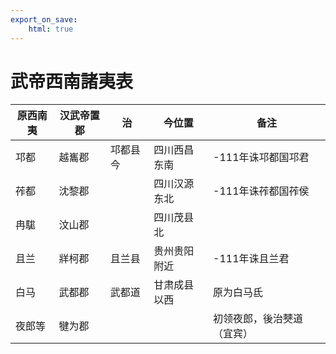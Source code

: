 ```yaml
---
export_on_save:
    html: true
---
```


# 武帝西南諸夷表

原西南夷|汉武帝置郡|治|今位置|备注
--|--|--|--|--
邛都|越巂郡|邛都县今|四川西昌东南|-111年诛邛都国邛君
莋都|沈黎郡||四川汉源东北|-111年诛莋都国莋侯
冉駹|汶山郡||四川茂县北|
且兰|牂柯郡|且兰县|贵州贵阳附近|-111年诛且兰君
白马|武都郡|武都道|甘肃成县以西|原为白马氐
夜郎等|犍为郡|||初领夜郎，後治僰道（宜宾）